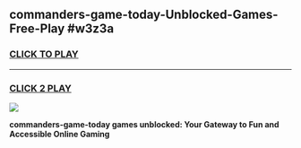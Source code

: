 
## commanders-game-today-Unblocked-Games-Free-Play #w3z3a
<h3>
<a href="https://us.freeplayer.one?title=commanders-game-today&ref=9M">CLICK TO PLAY</a></h3>
<hr>

<h3>
<a href="https://us.freeplayer.one?title=commanders-game-today&ref=9M">CLICK 2 PLAY</a>
  
</h3>

<a href="https://us.freeplayer.one?title=commanders-game-today&ref=9M"><img src="https://clearcache.store/games.png"></a>


**commanders-game-today games unblocked: Your Gateway to Fun and Accessible Online Gaming**
